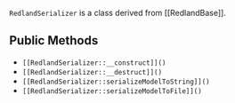 `RedlandSerializer` is a class derived from [[RedlandBase]].

## Public Methods

* `[[RedlandSerializer::__construct]]()`
* `[[RedlandSerializer::__destruct]]()`
* `[[RedlandSerializer::serializeModelToString]]()`
* `[[RedlandSerializer::serializeModelToFile]]()`

